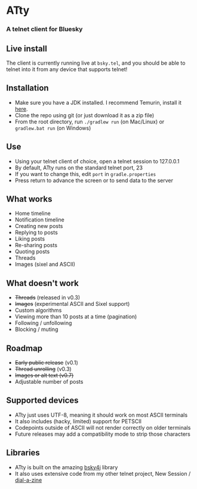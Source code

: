 # ATty
### A telnet client for Bluesky

## Live install
The client is currently running live at `bsky.tel`, and you should be able to telnet into it from any device that supports telnet!

## Installation
 - Make sure you have a JDK installed. I recommend Temurin, install it [here](https://adoptium.net/temurin/releases/).
 - Clone the repo using git (or just download it as a zip file)
 - From the root directory, run `./gradlew run` (on Mac/Linux) or `gradlew.bat run` (on Windows)

## Use
 - Using your telnet client of choice, open a telnet session to 127.0.0.1
 - By default, ATty runs on the standard telnet port, 23
 - If you want to change this, edit `port` in `gradle.properties`
 - Press return to advance the screen or to send data to the server

## What works
 - Home timeline
 - Notification timeline
 - Creating new posts
 - Replying to posts
 - Liking posts
 - Re-sharing posts
 - Quoting posts
 - Threads
 - Images (sixel and ASCII)

## What doesn't work
 - ~~Threads~~ (released in v0.3)
 - ~~Images~~ (experimental ASCII and Sixel support)
 - Custom algorithms
 - Viewing more than 10 posts at a time (pagination)
 - Following / unfollowing
 - Blocking / muting

## Roadmap
 - ~~Early public release~~ (v0.1)
 - ~~Thread unrolling~~ (v0.3)
 - ~~Images or alt text (v0.7)~~
 - Adjustable number of posts

## Supported devices
 - ATty just uses UTF-8, meaning it should work on most ASCII terminals
 - It also includes (hacky, limited) support for PETSCII
 - Codepoints outside of ASCII will not render correctly on older terminals
 - Future releases may add a compatibility mode to strip those characters

## Libraries
 - ATty is built on the amazing [bsky4j](https://github.com/uakihir0/bsky4j) library
 - It also uses extensive code from my other telnet project, New Session / [dial-a-zine](https://github.com/caraesten/dial_a_zine2/tree/main)
